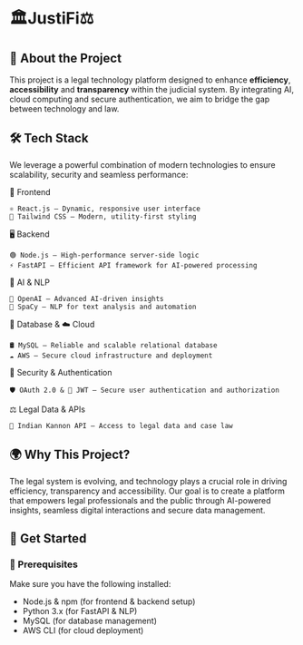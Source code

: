 # 🏛️JustiFi⚖️
 ## 📌 About the Project

This project is a legal technology platform designed to enhance **efficiency**, **accessibility** and **transparency** within the judicial system. By integrating AI, cloud computing and secure authentication, we aim to bridge the gap between technology and law.

## 🛠 Tech Stack

We leverage a powerful combination of modern technologies to ensure scalability, security and seamless performance:

🎨 Frontend

    ⚛ React.js – Dynamic, responsive user interface
    🎨 Tailwind CSS – Modern, utility-first styling

🖥️ Backend

    🟢 Node.js – High-performance server-side logic
    ⚡ FastAPI – Efficient API framework for AI-powered processing

🧠 AI & NLP

    🤖 OpenAI – Advanced AI-driven insights
    📝 SpaCy – NLP for text analysis and automation

💾 Database & ☁️ Cloud

    🛢️ MySQL – Reliable and scalable relational database
    ☁️ AWS – Secure cloud infrastructure and deployment

🔐 Security & Authentication

    🛡️ OAuth 2.0 & 🔑 JWT – Secure user authentication and authorization

⚖️ Legal Data & APIs

    📜 Indian Kannon API – Access to legal data and case law

## 🌍 Why This Project?

The legal system is evolving, and technology plays a crucial role in driving efficiency, transparency and accessibility. Our goal is to create a platform that empowers legal professionals and the public through AI-powered insights, seamless digital interactions and secure data management.

## 🚀 Get Started
### 🔧 Prerequisites

Make sure you have the following installed:
- Node.js & npm (for frontend & backend setup)
- Python 3.x (for FastAPI & NLP)
- MySQL (for database management)
- AWS CLI (for cloud deployment)
